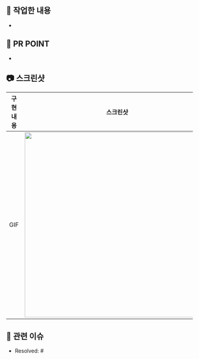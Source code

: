 ## 📒 작업한 내용
<!-- 아래 리스트를 지우고, 작업 내용을 적어주세요. -->
- 

## 💭 PR POINT
<!-- 덧붙이고 싶은 내용이 있다면! -->
- 

## 📷 스크린샷
<!-- API 요청 결과를 스크린 샷으로 첨부해주세요. -->
|    구현 내용    |   스크린샷   |
| :-------------: | :----------: |
| GIF | <img src = "링크" width ="500">|

## 🌈 관련 이슈
<!-- 작업한 이슈번호를 # 뒤에 붙여주세요. 수고했습니다~* -->
- Resolved: #
